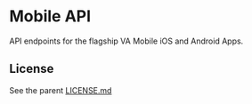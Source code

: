 # Mobile API
API endpoints for the flagship VA Mobile iOS and Android Apps.

## License
See the parent [LICENSE.md](../../LICENSE.md)

